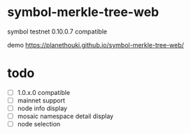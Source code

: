 # symbol-merkle-tree-web

symbol testnet 0.10.0.7 compatible

demo https://planethouki.github.io/symbol-merkle-tree-web/

# todo

- [ ] 1.0.x.0 compatible
- [ ] mainnet support
- [ ] node info display
- [ ] mosaic namespace detail display
- [ ] node selection
